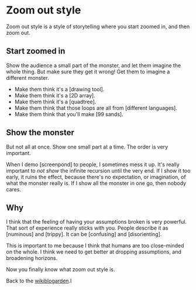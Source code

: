 # Zoom out style

Zoom out style is a style of storytelling where you start zoomed in, and then zoom out.

## Start zoomed in

Show the audience a small part of the monster, and let them imagine the whole thing. But make sure they get it wrong! Get them to imagine a different monster.

- Make them think it's a [drawing tool].
- Make them think it's a [2D array].
- Make them think it's a [quadtree].
- Make them think that those loops are all from [different languages].
- Make them think that you'll make [99 sands].

## Show the monster

But not all at once. Show one small part at a time. The order is very important. 

When I demo [screenpond] to people, I sometimes mess it up. It's really important to *not show* the infinite recursion until the very end. If I show it too early, it ruins the effect, because there's no expectation, or imagination, of what the monster really is. If I show all the monster in one go, then nobody cares.

## Why

I think that the feeling of having your assumptions broken is very powerful. That sort of experience really sticks with you. People describe it as [numinous] and [trippy]. It can be [confusing] and [disorienting].

This is important to me because I think that humans are too close-minded on the whole. I think we need to get better at dropping assumptions, and broadening horizons.

Now you finally know what zoom out style is.

Back to the [wikiblogarden](/wikiblogarden/academia/style/zoom-out/for/example).l
